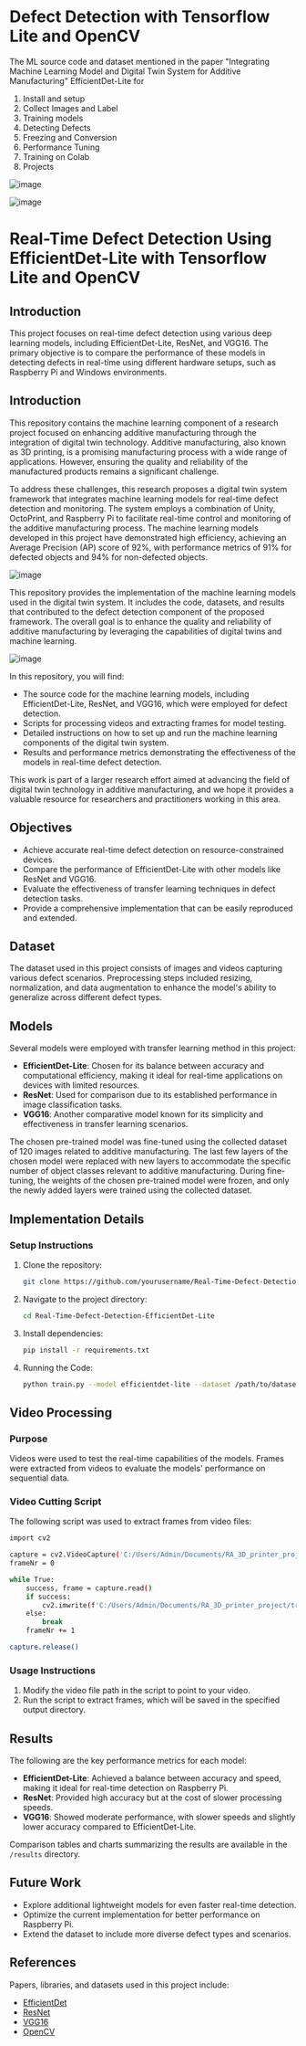 # Defect Detection with Tensorflow Lite and OpenCV

The ML source code and dataset mentioned in the paper "Integrating Machine Learning Model and Digital Twin System for Additive Manufacturing"
EfficientDet-Lite for 
1. Install and setup
2. Collect Images and Label
3. Training models
4. Detecting Defects
5. Freezing and Conversion
6. Performance Tuning
7. Training on Colab
8. Projects

![image](https://github.com/user-attachments/assets/81964c3a-2be5-43f1-8b52-27e9f0a41443)

![image](https://github.com/user-attachments/assets/7fb062e4-a261-4f78-946d-f5727c192a8f)

# Real-Time Defect Detection Using EfficientDet-Lite with Tensorflow Lite and OpenCV

## Introduction
This project focuses on real-time defect detection using various deep learning models, including EfficientDet-Lite, ResNet, and VGG16. The primary objective is to compare the performance of these models in detecting defects in real-time using different hardware setups, such as Raspberry Pi and Windows environments.

## Introduction

This repository contains the machine learning component of a research project focused on enhancing additive manufacturing through the integration of digital twin technology. Additive manufacturing, also known as 3D printing, is a promising manufacturing process with a wide range of applications. However, ensuring the quality and reliability of the manufactured products remains a significant challenge.

To address these challenges, this research proposes a digital twin system framework that integrates machine learning models for real-time defect detection and monitoring. The system employs a combination of Unity, OctoPrint, and Raspberry Pi to facilitate real-time control and monitoring of the additive manufacturing process. The machine learning models developed in this project have demonstrated high efficiency, achieving an Average Precision (AP) score of 92%, with performance metrics of 91% for defected objects and 94% for non-defected objects.

![image](https://github.com/user-attachments/assets/0d76660e-da3a-4d2e-aafb-0ae5cfcc64c4)

This repository provides the implementation of the machine learning models used in the digital twin system. It includes the code, datasets, and results that contributed to the defect detection component of the proposed framework. The overall goal is to enhance the quality and reliability of additive manufacturing by leveraging the capabilities of digital twins and machine learning.

![image](https://github.com/user-attachments/assets/715c0f85-b076-488b-8ab7-bc83cdaa3946)

In this repository, you will find:
- The source code for the machine learning models, including EfficientDet-Lite, ResNet, and VGG16, which were employed for defect detection.
- Scripts for processing videos and extracting frames for model testing.
- Detailed instructions on how to set up and run the machine learning components of the digital twin system.
- Results and performance metrics demonstrating the effectiveness of the models in real-time defect detection.

This work is part of a larger research effort aimed at advancing the field of digital twin technology in additive manufacturing, and we hope it provides a valuable resource for researchers and practitioners working in this area.

## Objectives
- Achieve accurate real-time defect detection on resource-constrained devices.
- Compare the performance of EfficientDet-Lite with other models like ResNet and VGG16.
- Evaluate the effectiveness of transfer learning techniques in defect detection tasks.
- Provide a comprehensive implementation that can be easily reproduced and extended.

## Dataset
The dataset used in this project consists of images and videos capturing various defect scenarios. Preprocessing steps included resizing, normalization, and data augmentation to enhance the model's ability to generalize across different defect types.

## Models
Several models were employed with transfer learning method in this project:
- **EfficientDet-Lite**: Chosen for its balance between accuracy and computational efficiency, making it ideal for real-time applications on devices with limited resources.
- **ResNet**: Used for comparison due to its established performance in image classification tasks.
- **VGG16**: Another comparative model known for its simplicity and effectiveness in transfer learning scenarios.

The chosen pre-trained model was fine-tuned using the collected dataset of 120 images related to additive manufacturing. The last few layers of the chosen model were replaced with new layers to accommodate the specific number of object classes relevant to additive manufacturing. During fine-tuning, the weights of the chosen pre-trained model were frozen, and only the newly added layers were trained using the collected dataset.

## Implementation Details
### Setup Instructions
1. Clone the repository:
   ```bash
   git clone https://github.com/yourusername/Real-Time-Defect-Detection-EfficientDet-Lite.git
   ```
2. Navigate to the project directory:
   ```bash
   cd Real-Time-Defect-Detection-EfficientDet-Lite
   ```
3. Install dependencies:
   ```bash
   pip install -r requirements.txt
   ```
4. Running the Code:
   ```bash
   python train.py --model efficientdet-lite --dataset /path/to/dataset
   ```

## Video Processing
### Purpose
Videos were used to test the real-time capabilities of the models. Frames were extracted from videos to evaluate the models' performance on sequential data.

### Video Cutting Script
The following script was used to extract frames from video files:
```bash
import cv2

capture = cv2.VideoCapture('C:/Users/Admin/Documents/RA_3D_printer_project/trials/Cube 3D Printing 1.mp4')
frameNr = 0

while True:
    success, frame = capture.read()
    if success:
        cv2.imwrite(f'C:/Users/Admin/Documents/RA_3D_printer_project/trials/output/frame_{frameNr}.jpg', frame)
    else:
        break
    frameNr += 1

capture.release()

```
### Usage Instructions
1. Modify the video file path in the script to point to your video.
2. Run the script to extract frames, which will be saved in the specified output directory.

   
## Results
The following are the key performance metrics for each model:

- **EfficientDet-Lite**: Achieved a balance between accuracy and speed, making it ideal for real-time detection on Raspberry Pi.
- **ResNet**: Provided high accuracy but at the cost of slower processing speeds.
- **VGG16**: Showed moderate performance, with slower speeds and slightly lower accuracy compared to EfficientDet-Lite.

Comparison tables and charts summarizing the results are available in the `/results` directory.

## Future Work
- Explore additional lightweight models for even faster real-time detection.
- Optimize the current implementation for better performance on Raspberry Pi.
- Extend the dataset to include more diverse defect types and scenarios.

## References

Papers, libraries, and datasets used in this project include:

- [EfficientDet](https://arxiv.org/abs/1911.09070)
- [ResNet](https://arxiv.org/abs/1512.03385)
- [VGG16](https://arxiv.org/abs/1409.1556)
- [OpenCV](https://opencv.org/)


